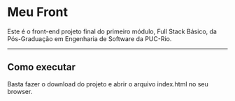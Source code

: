# Meu Front

Este é o front-end projeto final do primeiro módulo, Full Stack Básico, da Pós-Graduação em Engenharia de Software da PUC-Rio.

---
## Como executar

Basta fazer o download do projeto e abrir o arquivo index.html no seu browser.
